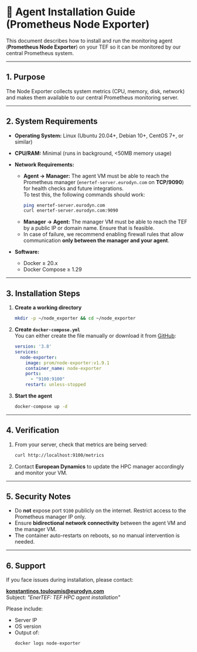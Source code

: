 # 📘 Agent Installation Guide (Prometheus Node Exporter)

This document describes how to install and run the monitoring agent (**Prometheus Node Exporter**) on your TEF so it can be monitored by our central Prometheus system.

---

## 1. Purpose
The Node Exporter collects system metrics (CPU, memory, disk, network) and makes them available to our central Prometheus monitoring server.

---

## 2. System Requirements
- **Operating System:** Linux (Ubuntu 20.04+, Debian 10+, CentOS 7+, or similar)
- **CPU/RAM:** Minimal (runs in background, <50MB memory usage)
- **Network Requirements:**
  - **Agent → Manager:** The agent VM must be able to reach the Prometheus manager (`enertef-server.eurodyn.com` on **TCP/9090**) for health checks and future integrations.  
    To test this, the following commands should work:
    ```bash
    ping enertef-server.eurodyn.com
    curl enertef-server.eurodyn.com:9090
    ```
  - **Manager → Agent:** The manager VM must be able to reach the TEF by a public IP or domain name. Ensure that is feasible.  
  - In case of failure, we recommend enabling firewall rules that allow communication **only between the manager and your agent**.

- **Software:**
  - Docker ≥ 20.x
  - Docker Compose ≥ 1.29

---

## 3. Installation Steps

1. **Create a working directory**
   ```bash
   mkdir -p ~/node_exporter && cd ~/node_exporter
   ```

2. **Create `docker-compose.yml`**  
   You can either create the file manually or download it from [GitHub](https://github.com/ENERTEF/HPC-Orchestrator/blob/main/src/agent/docker-compose.yml):

   ```yaml
   version: '3.8'
   services:
     node-exporter:
       image: prom/node-exporter:v1.9.1
       container_name: node-exporter
       ports:
         - "9100:9100"
       restart: unless-stopped
   ```

3. **Start the agent**
   ```bash
   docker-compose up -d
   ```

---

## 4. Verification
1. From your server, check that metrics are being served:
   ```bash
   curl http://localhost:9100/metrics
   ```

2. Contact **European Dynamics** to update the HPC manager accordingly and monitor your VM.

---

## 5. Security Notes
- Do **not** expose port `9100` publicly on the internet. Restrict access to the Prometheus manager IP only.  
- Ensure **bidirectional network connectivity** between the agent VM and the manager VM.  
- The container auto-restarts on reboots, so no manual intervention is needed.  

---

## 6. Support
If you face issues during installation, please contact:  

**konstantinos.touloumis@eurodyn.com**  
Subject: *"EnerTEF: TEF HPC agent installation"*  

Please include:  
- Server IP  
- OS version  
- Output of:  
  ```bash
  docker logs node-exporter
  ```
